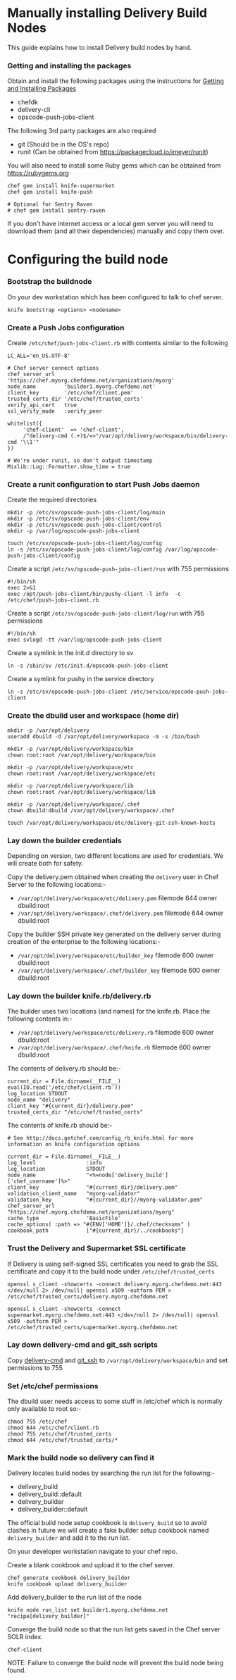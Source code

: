 # Manually installing Delivery Build Nodes
This guide explains how to install Delivery build nodes by hand.

### Getting and installing the packages
Obtain and install the following packages using the instructions for [Getting and Installing Packages](./getting_packages.md)

* chefdk
* delivery-cli
* opscode-push-jobs-client

The following 3rd party packages are also required
* git (Should be in the OS's repo)
* runit (Can be obtained from https://packagecloud.io/imeyer/runit)

You will also need to install some Ruby gems which can be obtained from https://rubygems.org

    chef gem install knife-supermarket
    chef gem install knife-push

    # Optional for Sentry Raven
    # chef gem install sentry-raven

If you don't have internet access or a local gem server you will need to download them (and all their dependencies) manually and copy them over.

# Configuring the build node

### Bootstrap the buildnode
On your dev workstation which has been configured to talk to chef server.

    knife bootstrap <options> <nodename>

### Create a Push Jobs configuration
Create ```/etc/chef/push-jobs-client.rb``` with contents similar to the following

    LC_ALL='en_US.UTF-8'

    # Chef server connect options
    chef_server_url   'https://chef.myorg.chefdemo.net/organizations/myorg'
    node_name         'builder1.myorg.chefdemo.net'
    client_key        '/etc/chef/client.pem'
    trusted_certs_dir '/etc/chef/trusted_certs'
    verify_api_cert   true
    ssl_verify_mode   :verify_peer

    whitelist({
	     'chef-client'  => 'chef-client',
	     /^delivery-cmd (.+)$/=>"/var/opt/delivery/workspace/bin/delivery-cmd '\\1'"
    })

    # We're under runit, so don't output timestamp
    Mixlib::Log::Formatter.show_time = true

### Create a runit configuration to start Push Jobs daemon
Create the required directories

    mkdir -p /etc/sv/opscode-push-jobs-client/log/main
    mkdir -p /etc/sv/opscode-push-jobs-client/env
    mkdir -p /etc/sv/opscode-push-jobs-client/control
    mkdir -p /var/log/opscode-push-jobs-client

    touch /etc/sv/opscode-push-jobs-client/log/config
    ln -s /etc/sv/opscode-push-jobs-client/log/config /var/log/opscode-push-jobs-client/config

Create a script ```/etc/sv/opscode-push-jobs-client/run``` with 755 permissions

    #!/bin/sh
    exec 2>&1
    exec /opt/push-jobs-client/bin/pushy-client -l info  -c /etc/chef/push-jobs-client.rb

Create a script ```/etc/sv/opscode-push-jobs-client/log/run``` with 755 permissions

    #!/bin/sh
    exec svlogd -tt /var/log/opscode-push-jobs-client

Create a symlink in the init.d directory to sv

    ln -s /sbin/sv /etc/init.d/opscode-push-jobs-client

Create a symlink for pushy in the service directory

    ln -s /etc/sv/opscode-push-jobs-client /etc/service/opscode-push-jobs-client

### Create the dbuild user and workspace (home dir)

    mkdir -p /var/opt/delivery
    useradd dbuild -d /var/opt/delivery/workspace -m -s /bin/bash

    mkdir -p /var/opt/delivery/workspace/bin
    chown root:root /var/opt/delivery/workspace/bin

    mkdir -p /var/opt/delivery/workspace/etc
    chown root:root /var/opt/delivery/workspace/etc

    mkdir -p /var/opt/delivery/workspace/lib
    chown root:root /var/opt/delivery/workspace/lib

    mkdir -p /var/opt/delivery/workspace/.chef
    chown dbuild:dbuild /var/opt/delivery/workspace/.chef

    touch /var/opt/delivery/workspace/etc/delivery-git-ssh-known-hosts

### Lay down the builder credentials
Depending on version, two different locations are used for credentials. We will create both for safety.

Copy the delivery.pem obtained when creating the ```delivery``` user in Chef Server to the following locations:-
* ```/var/opt/delivery/workspace/etc/delivery.pem``` filemode 644 owner dbuild:root
* ```/var/opt/delivery/workspace/.chef/delivery.pem``` filemode 644 owner dbuild:root

Copy the builder SSH private key generated on the delivery server during creation of the enterprise to the following locations:-
* ```/var/opt/delivery/workspace/etc/builder_key``` filemode 600 owner dbuild:root
* ```/var/opt/delivery/workspace/.chef/builder_key``` filemode 600 owner dbuild:root

### Lay down the builder knife.rb/delivery.rb
The builder uses two locations (and names) for the knife.rb. Place the following contents in:-
* ```/var/opt/delivery/workspace/etc/delivery.rb``` filemode 600 owner dbuild:root
* ```/var/opt/delivery/workspace/.chef/knife.rb``` filemode 600 owner dbuild:root

The contents of delivery.rb should be:-

    current_dir = File.dirname(__FILE__)
    eval(IO.read('/etc/chef/client.rb'))
    log_location STDOUT
    node_name "delivery"
    client_key "#{current_dir}/delivery.pem"
    trusted_certs_dir "/etc/chef/trusted_certs"

The contents of knife.rb should be:-
    
    # See http://docs.getchef.com/config_rb_knife.html for more information on knife configuration options

    current_dir = File.dirname(__FILE__)
    log_level                :info
    log_location             STDOUT
    node_name                "<%=node['delivery_build']['chef_username']%>"
    client_key               "#{current_dir}/delivery.pem"
    validation_client_name   "myorg-validator"
    validation_key           "#{current_dir}//myorg-validator.pem"
    chef_server_url          "https://chef.myorg.chefdemo.net/organizations/myorg"
    cache_type               'BasicFile'
    cache_options( :path => "#{ENV['HOME']}/.chef/checksums" )
    cookbook_path            ["#{current_dir}/../cookbooks"]



### Trust the Delivery and Supermarket SSL certificate
If Delivery is using self-signed SSL certificates you need to grab the SSL certificate and copy it to the build node under  ```/etc/chef/trusted_certs```

    openssl s_client -showcerts -connect delivery.myorg.chefdemo.net:443 </dev/null 2> /dev/null| openssl x509 -outform PEM > /etc/chef/trusted_certs/delivery.myorg.chefdemo.net

    openssl s_client -showcerts -connect supermarket.myorg.chefdemo.net:443 </dev/null 2> /dev/null| openssl x509 -outform PEM > /etc/chef/trusted_certs/supermarket.myorg.chefdemo.net


### Lay down delivery-cmd and git_ssh scripts
Copy [delivery-cmd](../reference/delivery-cmd) and [git_ssh](../reference/git_ssh) to ```/var/opt/delivery/workspace/bin``` and set permissions to 755

### Set /etc/chef permissions
The dbuild user needs access to some stuff in /etc/chef which is normally only available to root so:-

    chmod 755 /etc/chef
    chmod 644 /etc/chef/client.rb
    chmod 755 /etc/chef/trusted_certs
    chmod 644 /etc/chef/trusted_certs/*

### Mark the build node so delivery can find it
Delivery locates build nodes by searching the run list for the following:-
* delivery_build
* delivery_build::default
* delivery_builder
* delivery_builder::default

The official build node setup cookbook is ```delivery_build``` so to avoid clashes in future we will create a fake builder setup cookbook named ```delivery_builder``` and add it to the run list.

On your developer workstation navigate to your chef repo.

Create a blank cookbook and upload it to the chef server.

    chef generate cookbook delivery_builder
    knife cookbook upload delivery_builder

Add delivery_builder to the run list of the node

    knife node run_list set builder1.myorg.chefdemo.net "recipe[delivery_builder]"

Converge the build node so that the run list gets saved in the Chef server SOLR index.

    chef-client

NOTE: Failure to converge the build node will prevent the build node being found.
